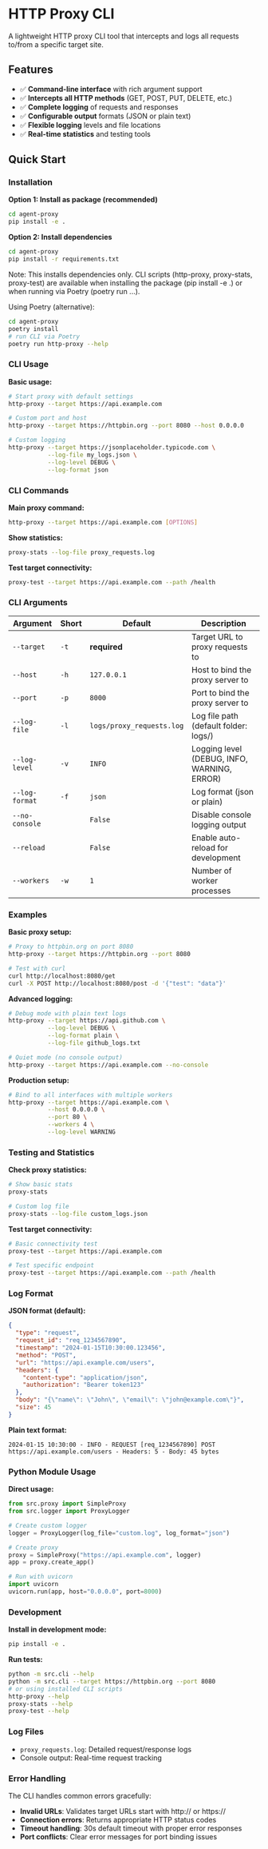 # HTTP Proxy CLI

A lightweight HTTP proxy CLI tool that intercepts and logs all requests to/from a specific target site.

## Features

- ✅ **Command-line interface** with rich argument support
- ✅ **Intercepts all HTTP methods** (GET, POST, PUT, DELETE, etc.)
- ✅ **Complete logging** of requests and responses
- ✅ **Configurable output** formats (JSON or plain text)
- ✅ **Flexible logging** levels and file locations
- ✅ **Real-time statistics** and testing tools

## Quick Start

### Installation

**Option 1: Install as package (recommended)**
```bash
cd agent-proxy
pip install -e .
```

**Option 2: Install dependencies**
```bash
cd agent-proxy
pip install -r requirements.txt
```
Note: This installs dependencies only. CLI scripts (http-proxy, proxy-stats, proxy-test) are available when installing the package (pip install -e .) or when running via Poetry (poetry run ...).

Using Poetry (alternative):
```bash
cd agent-proxy
poetry install
# run CLI via Poetry
poetry run http-proxy --help
```

### CLI Usage

**Basic usage:**
```bash
# Start proxy with default settings
http-proxy --target https://api.example.com

# Custom port and host
http-proxy --target https://httpbin.org --port 8080 --host 0.0.0.0

# Custom logging
http-proxy --target https://jsonplaceholder.typicode.com \
           --log-file my_logs.json \
           --log-level DEBUG \
           --log-format json
```

### CLI Commands

**Main proxy command:**
```bash
http-proxy --target https://api.example.com [OPTIONS]
```

**Show statistics:**
```bash
proxy-stats --log-file proxy_requests.log
```

**Test target connectivity:**
```bash
proxy-test --target https://api.example.com --path /health
```

### CLI Arguments

| Argument | Short | Default | Description |
|----------|-------|---------|-------------|
| `--target` | `-t` | **required** | Target URL to proxy requests to |
| `--host` | `-h` | `127.0.0.1` | Host to bind the proxy server to |
| `--port` | `-p` | `8000` | Port to bind the proxy server to |
| `--log-file` | `-l` | `logs/proxy_requests.log` | Log file path (default folder: logs/) |
| `--log-level` | `-v` | `INFO` | Logging level (DEBUG, INFO, WARNING, ERROR) |
| `--log-format` | `-f` | `json` | Log format (json or plain) |
| `--no-console` | | `False` | Disable console logging output |
| `--reload` | | `False` | Enable auto-reload for development |
| `--workers` | `-w` | `1` | Number of worker processes |

### Examples

**Basic proxy setup:**
```bash
# Proxy to httpbin.org on port 8080
http-proxy --target https://httpbin.org --port 8080

# Test with curl
curl http://localhost:8080/get
curl -X POST http://localhost:8080/post -d '{"test": "data"}'
```

**Advanced logging:**
```bash
# Debug mode with plain text logs
http-proxy --target https://api.github.com \
           --log-level DEBUG \
           --log-format plain \
           --log-file github_logs.txt

# Quiet mode (no console output)
http-proxy --target https://api.example.com --no-console
```

**Production setup:**
```bash
# Bind to all interfaces with multiple workers
http-proxy --target https://api.example.com \
           --host 0.0.0.0 \
           --port 80 \
           --workers 4 \
           --log-level WARNING
```

### Testing and Statistics

**Check proxy statistics:**
```bash
# Show basic stats
proxy-stats

# Custom log file
proxy-stats --log-file custom_logs.json
```

**Test target connectivity:**
```bash
# Basic connectivity test
proxy-test --target https://api.example.com

# Test specific endpoint
proxy-test --target https://api.example.com --path /health
```

### Log Format

**JSON format (default):**
```json
{
  "type": "request",
  "request_id": "req_1234567890",
  "timestamp": "2024-01-15T10:30:00.123456",
  "method": "POST",
  "url": "https://api.example.com/users",
  "headers": {
    "content-type": "application/json",
    "authorization": "Bearer token123"
  },
  "body": "{\"name\": \"John\", \"email\": \"john@example.com\"}",
  "size": 45
}
```

**Plain text format:**
```
2024-01-15 10:30:00 - INFO - REQUEST [req_1234567890] POST https://api.example.com/users - Headers: 5 - Body: 45 bytes
```

### Python Module Usage

**Direct usage:**
```python
from src.proxy import SimpleProxy
from src.logger import ProxyLogger

# Create custom logger
logger = ProxyLogger(log_file="custom.log", log_format="json")

# Create proxy
proxy = SimpleProxy("https://api.example.com", logger)
app = proxy.create_app()

# Run with uvicorn
import uvicorn
uvicorn.run(app, host="0.0.0.0", port=8000)
```

### Development

**Install in development mode:**
```bash
pip install -e .
```

**Run tests:**
```bash
python -m src.cli --help
python -m src.cli --target https://httpbin.org --port 8080
# or using installed CLI scripts
http-proxy --help
proxy-stats --help
proxy-test --help
```

### Log Files

- `proxy_requests.log`: Detailed request/response logs
- Console output: Real-time request tracking

### Error Handling

The CLI handles common errors gracefully:
- **Invalid URLs**: Validates target URLs start with http:// or https://
- **Connection errors**: Returns appropriate HTTP status codes
- **Timeout handling**: 30s default timeout with proper error responses
- **Port conflicts**: Clear error messages for port binding issues